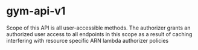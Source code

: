 # gym-api-v1

Scope of this API is all user-accessible methods. The authorizer grants an authorized user access to all endpoints in this scope as a result of caching interfering with resource specific ARN lambda authorizer policies
